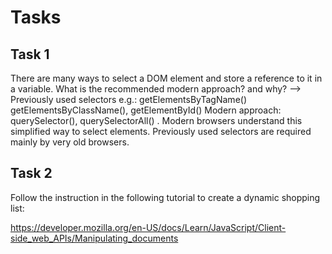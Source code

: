 # Tasks

## Task 1

There are many ways to select a DOM element and store a reference to it in a variable. What is the recommended modern approach? and why?
--> Previously used selectors e.g.: getElementsByTagName() getElementsByClassName(), getElementById()
    Modern approach: querySelector(), querySelectorAll() . Modern browsers understand this simplified way to select elements. Previously used selectors are required mainly by very old browsers.

## Task 2

Follow the instruction in the following tutorial to create a dynamic shopping list:

https://developer.mozilla.org/en-US/docs/Learn/JavaScript/Client-side_web_APIs/Manipulating_documents
